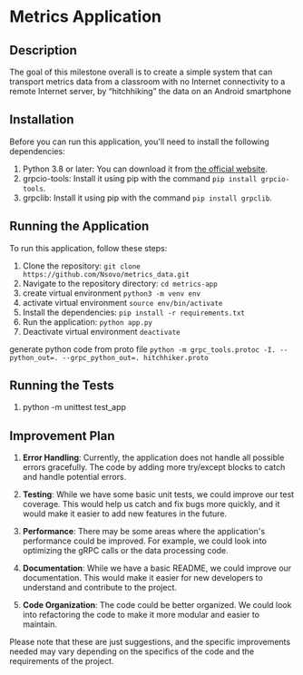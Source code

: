 # Metrics Application

## Description

The goal of this milestone overall is to create a simple system that can transport metrics data from a classroom with no Internet connectivity to a remote Internet server, by “hitchhiking” the data on an Android smartphone

## Installation

Before you can run this application, you'll need to install the following dependencies:

1. Python 3.8 or later: You can download it from [the official website](https://www.python.org/downloads/).
2. grpcio-tools: Install it using pip with the command `pip install grpcio-tools`.
3. grpclib: Install it using pip with the command `pip install grpclib`.

## Running the Application

To run this application, follow these steps:

1. Clone the repository: `git clone https://github.com/Nsovo/metrics_data.git`
2. Navigate to the repository directory: `cd metrics-app`
3. create virtual environment `python3 -m venv env`
4. activate virtual environment `source env/bin/activate`
5. Install the dependencies: `pip install -r requirements.txt`
6. Run the application: `python app.py`
7. Deactivate virtual environment `deactivate`

generate python code from proto file `python -m grpc_tools.protoc -I. --python_out=. --grpc_python_out=. hitchhiker.proto`

## Running the Tests
1. python -m unittest test_app

## Improvement Plan


1. **Error Handling**: Currently, the application does not handle all possible errors gracefully. The code by adding more try/except blocks to catch and handle potential errors.

2. **Testing**: While we have some basic unit tests, we could improve our test coverage. This would help us catch and fix bugs more quickly, and it would make it easier to add new features in the future.

3. **Performance**: There may be some areas where the application's performance could be improved. For example, we could look into optimizing the gRPC calls or the data processing code.

4. **Documentation**: While we have a basic README, we could improve our documentation. This would make it easier for new developers to understand and contribute to the project.

5. **Code Organization**: The code could be better organized. We could look into refactoring the code to make it more modular and easier to maintain.

Please note that these are just suggestions, and the specific improvements needed may vary depending on the specifics of the code and the requirements of the project.
